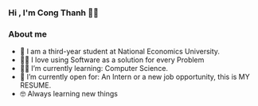 ### Hi , I'm Cong Thanh 🤔✨ 
### About me
- 🏫 I am a third-year student at National Economics University.
- 🧑‍💻 I love using Software as a solution for every Problem
- 🧑‍🎓 I’m currently learning: Computer Science.
- 🤔 I’m currently open for: An Intern or a new job opportunity, this is MY RESUME.
- 🤓 Always learning new things
 

<!--
**ThanhhCongNguyen/ThanhhCongNguyen** is a ✨ _special_ ✨ repository because its `README.md` (this file) appears on your GitHub profile.

Here are some ideas to get you started:

- 🔭 I’m currently working on ...
- 🌱 I’m currently learning ...
- 👯 I’m looking to collaborate on ...
- 🤔 I’m looking for help with ...
- 💬 Ask me about ...
- 📫 How to reach me: ...
- 😄 Pronouns: ...
- ⚡ Fun fact: ...
-->
